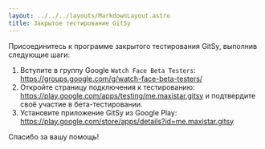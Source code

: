```yaml
---
layout: ../../../layouts/MarkdownLayout.astro
title: Закрытое тестирование GitSy
---
```



Присоединитесь к программе закрытого тестирования GitSy, выполнив следующие шаги:

1. Вступите в группу Google `Watch Face Beta Testers`: https://groups.google.com/g/watch-face-beta-testers/
2. Откройте страницу подключения к тестированию: https://play.google.com/apps/testing/me.maxistar.gitsy и подтвердите своё участие в бета-тестировании.
3. Установите приложение GitSy из Google Play: https://play.google.com/store/apps/details?id=me.maxistar.gitsy

Спасибо за вашу помощь!
